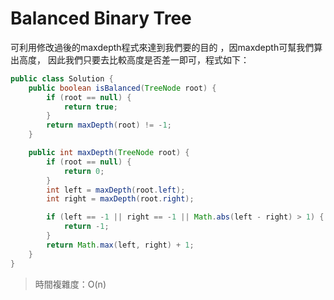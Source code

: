 # Balanced Binary Tree

可利用修改過後的maxdepth程式來達到我們要的目的 ，因maxdepth可幫我們算出高度，
因此我們只要去比較高度是否差一即可，程式如下：

```java
public class Solution {
    public boolean isBalanced(TreeNode root) {
        if (root == null) {
            return true;
        }
        return maxDepth(root) != -1;
    }

    public int maxDepth(TreeNode root) {
        if (root == null) {
            return 0;
        }
        int left = maxDepth(root.left);
        int right = maxDepth(root.right);

        if (left == -1 || right == -1 || Math.abs(left - right) > 1) {
            return -1;
        }
        return Math.max(left, right) + 1;
    }
}
```
 >時間複雜度：O(n)
